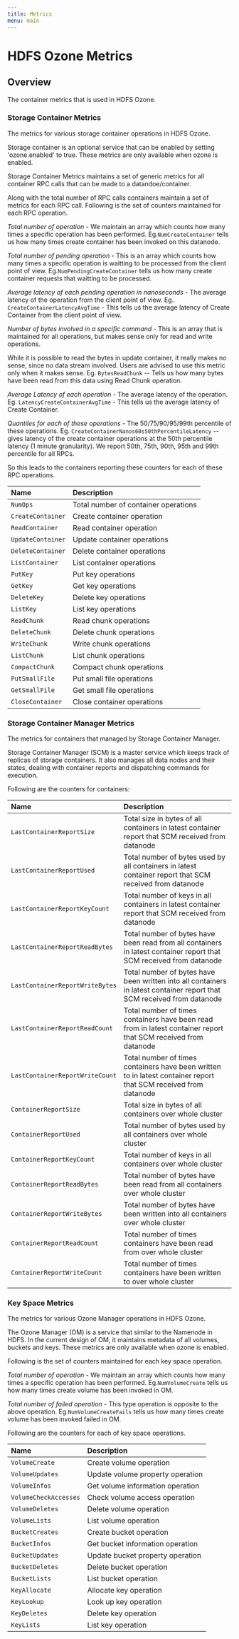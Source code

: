 ```yaml
---
title: Metrics
menu: main
---
```

<!---
  Licensed under the Apache License, Version 2.0 (the "License");
  you may not use this file except in compliance with the License.
  You may obtain a copy of the License at

   http://www.apache.org/licenses/LICENSE-2.0

  Unless required by applicable law or agreed to in writing, software
  distributed under the License is distributed on an "AS IS" BASIS,
  WITHOUT WARRANTIES OR CONDITIONS OF ANY KIND, either express or implied.
  See the License for the specific language governing permissions and
  limitations under the License. See accompanying LICENSE file.
-->



HDFS Ozone Metrics
===============

<!-- MACRO{toc|fromDepth=0|toDepth=3} -->

Overview
--------

The container metrics that is used in HDFS Ozone.

### Storage Container Metrics

The metrics for various storage container operations in HDFS Ozone.

Storage container is an optional service that can be enabled by setting
'ozone.enabled' to true.
These metrics are only available when ozone is enabled.

Storage Container Metrics maintains a set of generic metrics for all
container RPC calls that can be made to a datandoe/container.

Along with the total number of RPC calls containers maintain a set of metrics
for each RPC call. Following is the set of counters maintained for each RPC
operation.

*Total number of operation* - We maintain an array which counts how
many times a specific operation has been performed.
Eg.`NumCreateContainer` tells us how many times create container has been
invoked on this datanode.

*Total number of pending operation* - This is an array which counts how
many times a specific operation is waitting to be processed from the client
point of view.
Eg.`NumPendingCreateContainer` tells us how many create container requests that
waitting to be processed.

*Average latency of each pending operation in nanoseconds* - The average latency
of the operation from the client point of view.
Eg. `CreateContainerLatencyAvgTime` - This tells us the average latency of
Create Container from the client point of view.

*Number of bytes involved in a specific command* - This is an array that is
maintained for all operations, but makes sense only for read and write
operations.

While it is possible to read the bytes in update container, it really makes
no sense, since no data stream involved. Users are advised to use this
metric only when it makes sense. Eg. `BytesReadChunk` -- Tells us how
many bytes have been read from this data using Read Chunk operation.

*Average Latency of each operation* - The average latency of the operation.
Eg. `LatencyCreateContainerAvgTime` - This tells us the average latency of
Create Container.

*Quantiles for each of these operations* - The 50/75/90/95/99th percentile
of these operations. Eg. `CreateContainerNanos60s50thPercentileLatency` --
gives latency of the create container operations at the 50th percentile latency
(1 minute granularity). We report 50th, 75th, 90th, 95th and 99th percentile
for all RPCs.

So this leads to the containers reporting these counters for each of these
RPC operations.

| Name | Description |
|:---- |:---- |
| `NumOps` | Total number of container operations |
| `CreateContainer` | Create container operation |
| `ReadContainer` | Read container operation |
| `UpdateContainer` | Update container operations |
| `DeleteContainer` | Delete container operations |
| `ListContainer` | List container operations |
| `PutKey` | Put key operations |
| `GetKey` | Get key operations |
| `DeleteKey` | Delete key operations |
| `ListKey` | List key operations |
| `ReadChunk` | Read chunk operations |
| `DeleteChunk` | Delete chunk operations |
| `WriteChunk` | Write chunk operations|
| `ListChunk` | List chunk operations |
| `CompactChunk` | Compact chunk operations |
| `PutSmallFile` | Put small file operations |
| `GetSmallFile` | Get small file operations |
| `CloseContainer` | Close container operations |

### Storage Container Manager Metrics

The metrics for containers that managed by Storage Container Manager.

Storage Container Manager (SCM) is a master service which keeps track of
replicas of storage containers. It also manages all data nodes and their
states, dealing with container reports and dispatching commands for execution.

Following are the counters for containers:

| Name | Description |
|:---- |:---- |
| `LastContainerReportSize` | Total size in bytes of all containers in latest container report that SCM received from datanode |
| `LastContainerReportUsed` | Total number of bytes used by all containers in latest container report that SCM received from datanode |
| `LastContainerReportKeyCount` | Total number of keys in all containers in latest container report that SCM received from datanode |
| `LastContainerReportReadBytes` | Total number of bytes have been read from all containers in latest container report that SCM received from datanode |
| `LastContainerReportWriteBytes` | Total number of bytes have been written into all containers in latest container report that SCM received from datanode |
| `LastContainerReportReadCount` | Total number of times containers have been read from in latest container report that SCM received from datanode |
| `LastContainerReportWriteCount` | Total number of times containers have been written to in latest container report that SCM received from datanode |
| `ContainerReportSize` | Total size in bytes of all containers over whole cluster |
| `ContainerReportUsed` | Total number of bytes used by all containers over whole cluster |
| `ContainerReportKeyCount` | Total number of keys in all containers over whole cluster |
| `ContainerReportReadBytes` | Total number of bytes have been read from all containers over whole cluster |
| `ContainerReportWriteBytes` | Total number of bytes have been written into all containers over whole cluster |
| `ContainerReportReadCount` | Total number of times containers have been read from over whole cluster |
| `ContainerReportWriteCount` | Total number of times containers have been written to over whole cluster |

### Key Space Metrics

The metrics for various Ozone Manager operations in HDFS Ozone.

The Ozone Manager (OM) is a service that similar to the Namenode in HDFS.
In the current design of OM, it maintains metadata of all volumes, buckets and keys.
These metrics are only available when ozone is enabled.

Following is the set of counters maintained for each key space operation.

*Total number of operation* - We maintain an array which counts how
many times a specific operation has been performed.
Eg.`NumVolumeCreate` tells us how many times create volume has been
invoked in OM.

*Total number of failed operation* - This type operation is opposite to the above
operation.
Eg.`NumVolumeCreateFails` tells us how many times create volume has been invoked
failed in OM.

Following are the counters for each of key space operations.

| Name | Description |
|:---- |:---- |
| `VolumeCreate` | Create volume operation |
| `VolumeUpdates` | Update volume property operation |
| `VolumeInfos` | Get volume information operation |
| `VolumeCheckAccesses` | Check volume access operation |
| `VolumeDeletes` | Delete volume operation |
| `VolumeLists` | List volume operation |
| `BucketCreates` | Create bucket operation |
| `BucketInfos` | Get bucket information operation |
| `BucketUpdates` | Update bucket property operation |
| `BucketDeletes` | Delete bucket operation |
| `BucketLists` | List bucket operation |
| `KeyAllocate` | Allocate key operation |
| `KeyLookup` | Look up key operation |
| `KeyDeletes` | Delete key operation |
| `KeyLists` | List key operation |

